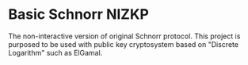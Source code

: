 # Basic Schnorr NIZKP

The non-interactive version of original Schnorr protocol. This project is purposed to be used with public key cryptosystem based on "Discrete Logarithm" such as ElGamal.